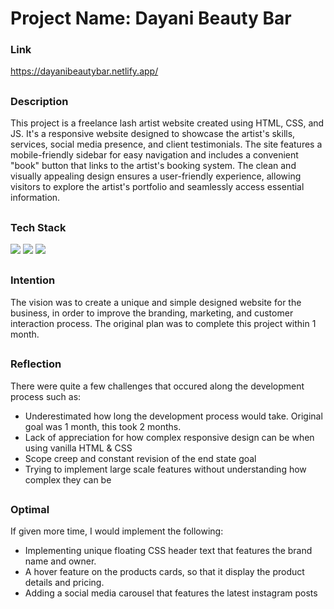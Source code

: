 # Project Name: Dayani Beauty Bar

<h3 align="left">Link</h3>

https://dayanibeautybar.netlify.app/

## 
<h3 align="left">Description</h3>

This project is a freelance lash artist website created using HTML, CSS, and JS. It's a responsive website designed to showcase the artist's skills, services, social media presence, and client testimonials. The site features a mobile-friendly sidebar for easy navigation and includes a convenient "book" button that links to the artist's booking system. The clean and visually appealing design ensures a user-friendly experience, allowing visitors to explore the artist's portfolio and seamlessly access essential information.


##
<h3 align="left">Tech Stack</h3>

<!-- https://shields.io/ -->

  <a href="https://developer.mozilla.org/en-US/docs/Web/HTML"><img src="https://img.shields.io/badge/html5-%23E34F26.svg?style=for-the-badge&logo=html5&logoColor=white"/></a> 
  <a href="https://developer.mozilla.org/en-US/docs/Web/CSS"><img src="https://img.shields.io/badge/css3-%231572B6.svg?style=for-the-badge&logo=css3&logoColor=white"/></a> 
  <a href="https://developer.mozilla.org/en-US/docs/Web/JavaScript"><img src="https://img.shields.io/badge/javascript-%23323330.svg?style=for-the-badge&logo=javascript&logoColor=%23F7DF1E"/></a> 

##
<h3 align="left">Intention</h3>

The vision was to create a unique and simple designed website for the business, in order to improve the branding, marketing, and customer interaction process. The original plan was to complete this project within 1 month. 

##
<h3 align="left">Reflection</h3>

There were quite a few challenges that occured along the development process such as:
- Underestimated how long the development process would take. Original goal was 1 month, this took 2 months.
- Lack of appreciation for how complex responsive design can be when using vanilla HTML & CSS
- Scope creep and constant revision of the end state goal
- Trying to implement large scale features without understanding how complex they can be


##
<h3 align="left">Optimal</h3>

If given more time, I would implement the following: 
- Implementing unique floating CSS header text that features the brand name and owner.
- A hover feature on the products cards, so that it display the product details and pricing.
- Adding a social media carousel that features the latest instagram posts
